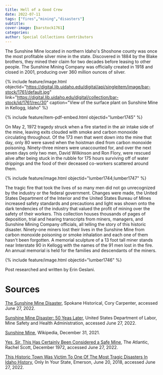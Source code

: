 ```yaml
---
title: Hell of a Good Crew
date: 2022-07-11
tags: ["fires","mining","disasters"]
subtitle: 
cover-image: [barstock1761]
categories: 
author: Special Collections Contributors
---
```


The Sunshine Mine located in northern Idaho's Shoshone county was once the most profitable silver mine in the state. Discovered in 1884 by the Blake brothers, they mined their claim for two decades before leasing to other people. The Sunshine Mining Company was officially created in 1918 and closed in 2001, producing over 360 million ounces of silver. 

{% include feature/image.html objectid="https://digital.lib.uidaho.edu/digital/api/singleitem/image/bar-stock/1761/default.jpg" link="https://digital.lib.uidaho.edu/digital/collection/bar-stock/id/1761/rec/30" caption="View of the surface plant on Sunshine Mine in Kellogg, Idaho" %}

{% include feature/item-pdf-embed.html objectid="lumber1745" %}

On May 2, 1972 tragedy struck when a fire started in the air intake side of the mine, leaving exits clouded with smoke and carbon monoxide circulating throughout. Of the 173 men that went down into the mine that day, only 80 were saved when the hoistman died from carbon monoxide poisoning. Ninety-three miners were unaccounted for, and over the next seven days only two men, David Wilkinson and Ron Flory, were rescued alive after being stuck in the rubble for 175 hours surviving off of water drippings and the food of their deceased co-workers scattered around them. 

{% include feature/image.html objectid="lumber1744;lumber1747" %}

The tragic fire that took the lives of so many men did not go unrecognized by the industry or the federal government. Changes were made, the United States Department of the Interior and the United States Bureau of Mines increased safety standards and precautions and light was shown onto the dark tendencies of the industry that valued the profit of mining over the safety of their workers. This collection houses thousands of pages of deposition, trial and hearing transcripts from miners, managers, and Sunshine Mining Company officials, all telling the story of this historic disaster. Ninety-one miners lost their lives in the Sunshine Mine from carbon monoxide poisoning or smoke inhalation and each one of them hasn't been forgotten. A memorial sculpture of a 13 foot tall miner stands near Interstate 90 in Kellogg with the names of the 91 men lost in the fire. An annual memorial is held for the families and descendants of the miners. 


{% include feature/image.html objectid="lumber1746" %}

Post researched and written by Erin Geslani.

# Sources

[The Sunshine Mine Disaster](https://spokanehistorical.org/items/show/461), Spokane Historical, Cory Carpenter, accessed June 27, 2022.

[Sunshine Mine Disaster: 50 Yeas Later](https://www.msha.gov/sunshine-mine-disaster-50-years-later), United States Department of Labor, Mine Safety and Health Administration, accessed June 27, 2022.

[Sunshine Mine](https://en.wikipedia.org/wiki/Sunshine_Mine), Wikipedia, December 31, 2021.

[Yes, Sir, This Has Certainly Been Considered a Safe Mine](https://www.theatlantic.com/magazine/archive/1972/12/-yes-sir-this-has-certainly-been-considered-a-safe-mine/304565/), The Atlantic, Rachel Scott, December 1972, accessed June 27, 2022.

[This Historic Town Was Victim To One Of The Most Tragic Disasters In Idaho History](https://www.onlyinyourstate.com/idaho/sunshine-mine-disaster-id/), Only In Your State, Emerson, June 20, 2018, accessed June 27, 2022.